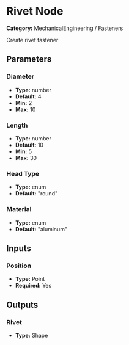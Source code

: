 
# Rivet Node

**Category:** MechanicalEngineering / Fasteners

Create rivet fastener

## Parameters


### Diameter
- **Type:** number
- **Default:** 4
- **Min:** 2
- **Max:** 10



### Length
- **Type:** number
- **Default:** 10
- **Min:** 5
- **Max:** 30



### Head Type
- **Type:** enum
- **Default:** "round"





### Material
- **Type:** enum
- **Default:** "aluminum"





## Inputs


### Position
- **Type:** Point
- **Required:** Yes



## Outputs


### Rivet
- **Type:** Shape




